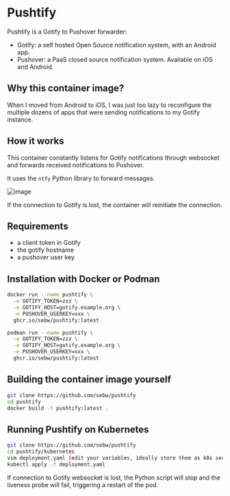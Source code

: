 # Pushtify

Pushtify is a Gotify to Pushover forwarder:

- Gotify: a self hosted Open Source notification system, with an Android app.
- Pushover: a PaaS closed source notification system. Available on iOS and Android.

## Why this container image?

When I moved from Android to iOS, I was just too lazy to reconfigure the multiple dozens of apps that were sending notifications to my Gotify instance.

## How it works

This container constantly listens for Gotify notifications through websocket and forwards received notifications to Pushover. 

It uses the `ntfy` Python library to forward messages.

![image](https://github.com/sebw/pushtify/assets/2285094/3416109e-2a5a-4260-8b84-5baade964b10)

If the connection to Gotify is lost, the container will reinitiate the connection.

## Requirements

- a client token in Gotify
- the gotify hostname
- a pushover user key

## Installation with Docker or Podman

```bash
docker run --name pushtify \
  -e GOTIFY_TOKEN=zzz \
  -e GOTIFY_HOST=gotify.example.org \
  -e PUSHOVER_USERKEY=xxx \
  ghcr.io/sebw/pushtify:latest
```

```bash
podman run --name pushtify \
  -e GOTIFY_TOKEN=zzz \
  -e GOTIFY_HOST=gotify.example.org \
  -e PUSHOVER_USERKEY=xxx \
  ghcr.io/sebw/pushtify:latest
```

## Building the container image yourself

```bash
git clone https://github.com/sebw/pushtify
cd pushtify
docker build -t pushtify:latest .
```

## Running Pushtify on Kubernetes

```bash
git clone https://github.com/sebw/pushtify
cd pushtify/kubernetes
vim deployment.yaml (edit your variables, ideally store them as k8s secrets)
kubectl apply -f deployment.yaml
```

If connection to Gotify websocket is lost, the Python script will stop and the liveness probe will fail, triggering a restart of the pod.
